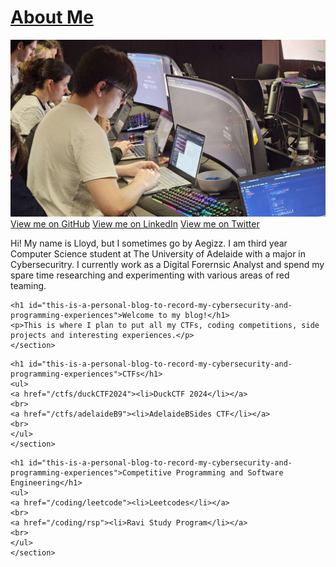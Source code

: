 <style>
.btn-twitter .icon { opacity: 0.6; background: url("../172527445232754200.png") 0 0 no-repeat; }
.btn-linkedin .icon {opacity: 0.6; background: url("../172527445232754200 (1).png") 0 0 no-repeat;}
</style>

<body>
<div class="container">
    <a id="a-title" href="/">
    <h1>About Me</h1>
    </a>
    <img src="Profile.jpg">
    <section id="Profiles">
    <a href="https://github.com/Aegizz" class="btn btn-github"><span class="icon"></span>View me on GitHub</a>
    <a href="https://www.linkedin.com/in/lloyd-draysey-618647187/" class="btn btn-linkedin"><span class="icon"></span>View me on LinkedIn</a>
    <a href="https://twitter.com/AegizzR6" class="btn btn-twitter"><span class="icon"></span>View me on Twitter</a>
    </section>
    <p>Hi! My name is Lloyd, but I sometimes go by Aegizz. I am third year Computer Science student at The University of Adelaide with a major in Cybersecuritry. I currently work as a Digital Forernsic Analyst and spend my spare time researching and experimenting with various areas of red teaming.</p>
</div>
<div class="container">
    <section id="main_content">

    <h1 id="this-is-a-personal-blog-to-record-my-cybersecurity-and-programming-experiences">Welcome to my blog!</h1>
    <p>This is where I plan to put all my CTFs, coding competitions, side projects and interesting experiences.</p>
    </section>
</div>
<div class="container">
    <section id="main_content">

    <h1 id="this-is-a-personal-blog-to-record-my-cybersecurity-and-programming-experiences">CTFs</h1>
    <ul>
    <a href="/ctfs/duckCTF2024"><li>DuckCTF 2024</li></a>
    <br>
    <a href="/ctfs/adelaideB9"><li>AdelaideBSides CTF</li></a>
    <br>
    </ul>
    </section>
</div>
<div class="container">
    <section id="main_content">

    <h1 id="this-is-a-personal-blog-to-record-my-cybersecurity-and-programming-experiences">Competitive Programming and Software Engineering</h1>
    <ul>
    <a href="/coding/leetcode"><li>Leetcodes</li></a>
    <br>
    <a href="/coding/rsp"><li>Ravi Study Program</li></a>
    <br>
    </ul>
    </section>
</div>
</body>
